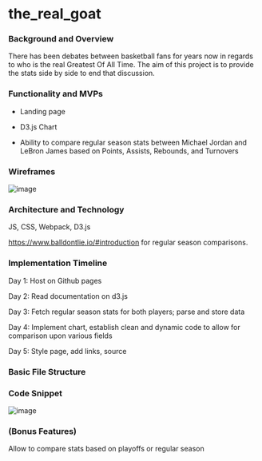 # the_real_goat


### Background and Overview 

There has been debates between basketball fans for years now in regards to who is the real Greatest Of All Time. The aim of this project is to provide the stats side by side to end that discussion.


### Functionality and MVPs
- Landing page

- D3.js Chart

- Ability to compare regular season stats between Michael Jordan and LeBron James based on Points, Assists, Rebounds, and Turnovers




### Wireframes 

![image](https://user-images.githubusercontent.com/6837172/90341446-bc613b80-dfcd-11ea-9f8b-ebd67ea76fa3.png)

### Architecture and Technology

JS, CSS, Webpack, D3.js

https://www.balldontlie.io/#introduction for regular season comparisons.



### Implementation Timeline
Day 1: Host on Github pages


Day 2: Read documentation on d3.js


Day 3: Fetch regular season stats for both players; parse and store data 



Day 4: Implement chart, establish clean and dynamic code to allow for comparison upon various fields



Day 5: Style page, add links, source



### Basic File Structure



### Code Snippet
![image](https://user-images.githubusercontent.com/6837172/91791893-4c180400-ebe2-11ea-9c97-0f954965afa6.png)



### (Bonus Features)

Allow to compare stats based on playoffs or regular season



